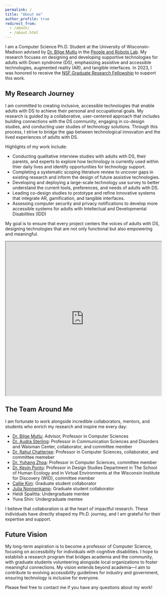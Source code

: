 ```yaml
---
permalink: /
title: "About me"
author_profile: true
redirect_from:
  - /about/
  - /about.html
---
```


I am a Computer Science Ph.D. Student at the University of Wisconsin-Madison advised by [Dr. Bilge Mutlu](http://bilgemutlu.com/) in the [People and Robots Lab](https://peopleandrobots.wisc.edu/). My research focuses on designing and developing supportive technologies for adults with Down syndrome (DS), emphasizing assistive and accessible technologies, augmented reality (AR), and tangible interfaces. In 2023, I was honored to receive the [NSF Graduate Research Fellowship](https://www.nsfgrfp.org/) to support this work.


## My Research Journey
I am committed to creating inclusive, accessible technologies that enable adults with DS to achieve their personal and occupational goals. My research is guided by a collaborative, user-centered approach that includes building connections with the DS community, engaging in co-design studies, and conducting user studies of technology solutions. Through this process, I strive to bridge the gap between technological innovation and the lived experiences of adults with DS.

Highlights of my work include:

* Conducting qualitative interview studies with adults with DS, their parents, and experts to explore how technology is currently used within thier daily lives and identify opportunities for technology support.
* Completing a systematic scoping literature review to uncover gaps in existing research and inform the design of future assistive technologies.
* Developing and deploying a large-scale technology use survey to better understand the current tools, preferences, and needs of adults with DS.
* Leading co-design studies to prototype and refine innovative systems that integrate AR, gamification, and tangible interfaces.
* Assessing computer security and privacy notifications to develop more accessible systems for adults with Intellectual and Developmental Disabilities (IDD)

My goal is to ensure that every project centers the voices of adults with DS, designing technologies that are not only functional but also empowering and meaningful.

<iframe
  src="https://www.cs.wisc.edu/2025/04/15/hailey-johnson-phd-research-adults-down-syndrome/"
  style="width:100%; height:500px;"
></iframe>

## The Team Around Me

I am fortunate to work alongside incredible collaborators, mentors, and students who enrich my research and inspire me every day:

* [Dr. Bilge Mutlu](http://bilgemutlu.com/): Advisor, Professor in Computer Sciences
* [Dr. Audra Sterling](https://csd.wisc.edu/staff/sterling-audra/): Professor in Communication Sciences and Disorders and Waisman Center, collaborator, and committee member
* [Dr. Rahul Chatterjee](https://pages.cs.wisc.edu/~chatterjee/): Professor in Computer Sciences, collaborator, and committee memeber
* [Dr. Yuhang Zhoa](https://www.yuhangz.com/): Professor in Computer Sciences, committee member
* [Dr. Kevin Ponto](https://pages.discovery.wisc.edu/~kponto/): Professor in Design Studies Department in The School of Human Ecology and in Virtual Environments at the Wisconsin Institute for Discovery (WID), committee member
* [Callie Kim](https://callie-kim.com/): Graduate student collaborator
* [Julia Nonnenkamp](https://nonnenkamp.com/): Graduate student collaborator 
* Heidi Spalitta: Undergraduate mentee
* Yuna Shin: Undergraduate mentee

I believe that collaboration is at the heart of impactful research. These individuals have directly shaped my Ph.D. journey, and I am grateful for their expertise and support.

## Future Vision

My long-term aspiration is to become a professor of Computer Science, focusing on accessibility for individuals with cognitive disabilities. I hope to establish a research program that bridges academia and the community, with graduate students volunteering alongside local organizations to foster meaningful connections. My vision extends beyond academia—I aim to contribute to evolving accessibility guidelines for industry and government, ensuring technology is inclusive for everyone.

Please feel free to contact me if you have any questions about my work!





<!--

------
For site content, there is one markdown file for each type of content, which are stored in directories like _publications, _talks, _posts, _teaching, or _pages. For example, each talk is a markdown file in the [_talks directory](https://github.com/academicpages/academicpages.github.io/tree/master/_talks). At the top of each markdown file is structured data in YAML about the talk, which the theme will parse to do lots of cool stuff. The same structured data about a talk is used to generate the list of talks on the [Talks page](https://academicpages.github.io/talks), each [individual page](https://academicpages.github.io/talks/2012-03-01-talk-1) for specific talks, the talks section for the [CV page](https://academicpages.github.io/cv), and the [map of places you've given a talk](https://academicpages.github.io/talkmap.html) (if you run this [python file](https://github.com/academicpages/academicpages.github.io/blob/master/talkmap.py) or [Jupyter notebook](https://github.com/academicpages/academicpages.github.io/blob/master/talkmap.ipynb), which creates the HTML for the map based on the contents of the _talks directory).

**Markdown generator**

I have also created [a set of Jupyter notebooks](https://github.com/academicpages/academicpages.github.io/tree/master/markdown_generator
) that converts a CSV containing structured data about talks or presentations into individual markdown files that will be properly formatted for the Academic Pages template. The sample CSVs in that directory are the ones I used to create my own personal website at stuartgeiger.com. My usual workflow is that I keep a spreadsheet of my publications and talks, then run the code in these notebooks to generate the markdown files, then commit and push them to the GitHub repository.

How to edit your site's GitHub repository
------
Many people use a git client to create files on their local computer and then push them to GitHub's servers. If you are not familiar with git, you can directly edit these configuration and markdown files directly in the github.com interface. Navigate to a file (like [this one](https://github.com/academicpages/academicpages.github.io/blob/master/_talks/2012-03-01-talk-1.md) and click the pencil icon in the top right of the content preview (to the right of the "Raw | Blame | History" buttons). You can delete a file by clicking the trashcan icon to the right of the pencil icon. You can also create new files or upload files by navigating to a directory and clicking the "Create new file" or "Upload files" buttons.

Example: editing a markdown file for a talk
![Editing a markdown file for a talk](/images/editing-talk.png)

For more info
------
More info about configuring Academic Pages can be found in [the guide](https://academicpages.github.io/markdown/). The [guides for the Minimal Mistakes theme](https://mmistakes.github.io/minimal-mistakes/docs/configuration/) (which this theme was forked from) might also be helpful. -->
